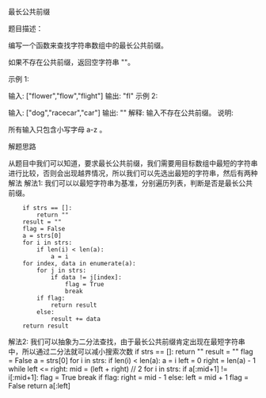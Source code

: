 最长公共前缀

题目描述：

编写一个函数来查找字符串数组中的最长公共前缀。

如果不存在公共前缀，返回空字符串 ""。

示例 1:

输入: ["flower","flow","flight"]
输出: "fl"
示例 2:

输入: ["dog","racecar","car"]
输出: ""
解释: 输入不存在公共前缀。
说明:

所有输入只包含小写字母 a-z 。

解题思路

从题目中我们可以知道，要求最长公共前缀，我们需要用目标数组中最短的字符串进行比较，否则会出现越界情况，所以我们可以先选出最短的字符串，然后有两种解法
解法1:
	我们可以以最短字符串为基准，分别遍历列表，判断是否是最长公共前缀。

		if strs == []:
            return ""
        result = ""
        flag = False
        a = strs[0]
        for i in strs:
            if len(i) < len(a):
                a = i
        for index, data in enumerate(a):
            for j in strs:
                if data != j[index]:
                    flag = True
                    break
            if flag:
                return result
            else:
                result += data
        return result

解法2:
	我们可以抽象为二分法查找，由于最长公共前缀肯定出现在最短字符串中，所以通过二分法就可以减小搜索次数
     if strs == []:
            return ""
        result = ""
        flag = False
        a = strs[0]
        for i in strs:
            if len(i) < len(a):
                a = i
        left = 0
        right = len(a) - 1
        while left <= right:
            mid = (left + right) // 2
            for i in strs:
                if a[:mid+1] != i[:mid+1]:
                    flag = True
                    break
            if flag:
                right = mid - 1
            else:
                left = mid + 1
            flag = False
        return a[:left]





